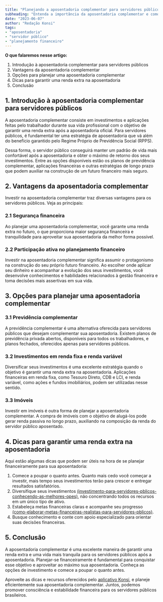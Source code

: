 ```yaml
---
title: "Planejando a aposentadoria complementar para servidores públicos"
subheading: "Entenda a importância da aposentadoria complementar e como se preparar para garantir uma renda extra na aposentadoria"
date: "2023-06-07"
author: "Redação Konsi"
tags:
- "aposentadoria"
- "servidor público"
- "planejamento financeiro"
---
```


**O que falaremos nesse artigo:**
1. Introdução à aposentadoria complementar para servidores públicos
2. Vantagens da aposentadoria complementar
3. Opções para planejar uma aposentadoria complementar
4. Dicas para garantir uma renda extra na aposentadoria
5. Conclusão

## 1. Introdução à aposentadoria complementar para servidores públicos

A aposentadoria complementar consiste em investimentos e aplicações feitas pelo trabalhador durante sua vida profissional com o objetivo de garantir uma renda extra após a aposentadoria oficial. Para servidores públicos, é fundamental ter uma estratégia de aposentadoria que vá além do benefício garantido pelo Regime Próprio de Previdência Social (RPPS).

Dessa forma, o servidor público conseguirá manter um padrão de vida mais confortável após a aposentadoria e obter o máximo de retorno dos seus investimentos. Entre as opções disponíveis estão os planos de previdência complementar, aplicações financeiras e outras estratégias de longo prazo que podem auxiliar na construção de um futuro financeiro mais seguro.

## 2. Vantagens da aposentadoria complementar

Investir na aposentadoria complementar traz diversas vantagens para os servidores públicos. Veja as principais:

### 2.1 Segurança financeira

Ao planejar uma aposentadoria complementar, você garante uma renda extra no futuro, o que proporciona maior segurança financeira e tranquilidade para aproveitar sua aposentadoria da melhor forma possível.

### 2.2 Participação ativa no planejamento financeiro

Investir na aposentadoria complementar significa assumir o protagonismo na construção do seu próprio futuro financeiro. Ao escolher onde aplicar seu dinheiro e acompanhar a evolução dos seus investimentos, você desenvolve conhecimentos e habilidades relacionados à gestão financeira e toma decisões mais assertivas em sua vida.

## 3. Opções para planejar uma aposentadoria complementar

### 3.1 Previdência complementar

A previdência complementar é uma alternativa oferecida para servidores públicos que desejam complementar sua aposentadoria. Existem planos de previdência privada abertos, disponíveis para todos os trabalhadores, e planos fechados, oferecidos apenas para servidores públicos.

### 3.2 Investimentos em renda fixa e renda variável

Diversificar seus investimentos é uma excelente estratégia quando o objetivo é garantir uma renda extra na aposentadoria. Aplicações financeiras em renda fixa, como Tesouro Direto, CDB e LCI, e renda variável, como ações e fundos imobiliários, podem ser utilizadas nesse sentido.

### 3.3 Imóveis

Investir em imóveis é outra forma de planejar a aposentadoria complementar. A compra de imóveis com o objetivo de alugá-los pode gerar renda passiva no longo prazo, auxiliando na composição da renda do servidor público aposentado.

## 4. Dicas para garantir uma renda extra na aposentadoria

Aqui estão algumas dicas que podem ser úteis na hora de se planejar financeiramente para sua aposentadoria:

1. Comece a poupar o quanto antes. Quanto mais cedo você começar a investir, mais tempo seus investimentos terão para crescer e entregar resultados satisfatórios.
2. Diversifique seus investimentos [(investimento-para-servidores-pblicos-conhecendo-as-melhores-opes)](konsi.com.br/postagens/investimento-para-servidores-pblicos-conhecendo-as-melhores-opes), não concentrando todos os recursos em um único tipo de ativo.
3. Estabeleça metas financeiras claras e acompanhe seu progresso [(como-elaborar-metas-financeiras-realistas-para-servidores-pblicos)](konsi.com.br/postagens/como-elaborar-metas-financeiras-realistas-para-servidores-pblicos).
4. Busque conhecimento e conte com apoio especializado para orientar suas decisões financeiras.

## 5. Conclusão

A aposentadoria complementar é uma excelente maneira de garantir uma renda extra e uma vida mais tranquila para os servidores públicos após a aposentadoria. Planejar-se financeiramente é fundamental para conquistar esse objetivo e aproveitar ao máximo sua aposentadoria. Conheça as opções de investimento e comece a poupar o quanto antes.

Aproveite as dicas e recursos oferecidos pelo [aplicativo Konsi](https://konsi.com.br/app-download), e planeje eficientemente sua aposentadoria complementar. Juntos, podemos promover consciência e estabilidade financeira para os servidores públicos brasileiros.